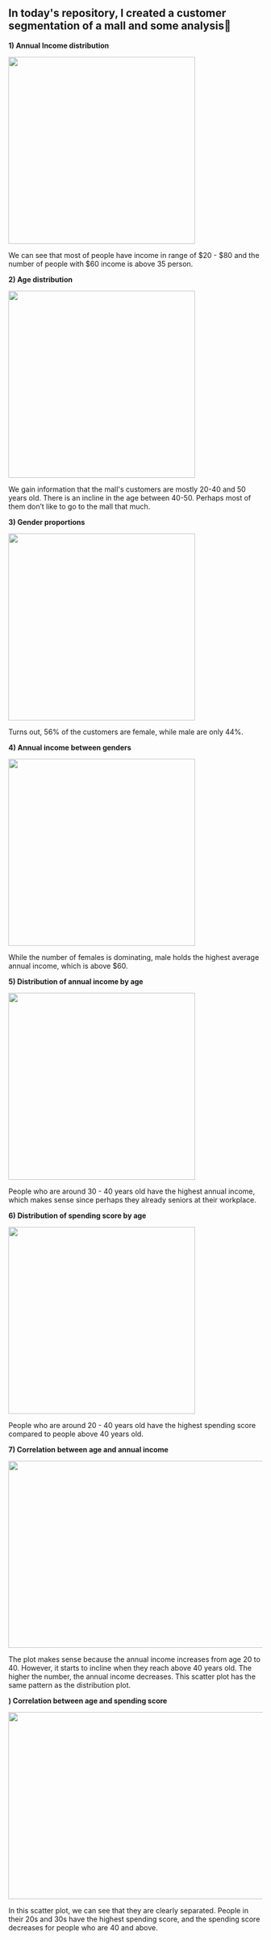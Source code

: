 ## In today's repository, I created a customer segmentation of a mall and some analysis:monocle_face:

**1) Annual Income distribution**

<img align="center" width="370" height="370" src="https://user-images.githubusercontent.com/66349501/212288180-f90c816c-d8cb-4023-bbec-37881edc095f.png">

We can see that most of people have income in range of $20 - $80 and the number of people with $60 income is above 35 person.


**2) Age distribution**

<img align="center" width="370" height="370" src="https://user-images.githubusercontent.com/66349501/212289823-cb09e6db-ff56-4549-9b80-50f883662fe0.png">

We gain information that the mall's customers are mostly 20-40 and 50 years old. There is an incline in the age between 40-50. Perhaps most of them don’t like to go to the mall that much.


**3) Gender proportions**

<img align="center" width="370" height="370" src="https://user-images.githubusercontent.com/66349501/212290555-59c6315c-a875-423d-96e2-e760a9ec1ccf.png">

Turns out, 56% of the customers are female, while male are only 44%.


**4) Annual income between genders**

<img align="center" width="370" height="370" src="https://user-images.githubusercontent.com/66349501/212290953-0e22e81f-3193-4239-82c7-16246bae76bf.png">

While the number of females is dominating, male holds the highest average annual income, which is above $60.


**5) Distribution of annual income by age**

<img align="center" width="370" height="370" src="https://user-images.githubusercontent.com/66349501/212291707-f2a28223-6ac9-46db-b52c-7c77d9188dcc.png">

People who are around 30 - 40 years old have the highest annual income, which makes sense since perhaps they already seniors at their workplace.


**6) Distribution of spending score by age**

<img align="center" width="370" height="370" src="https://user-images.githubusercontent.com/66349501/212292258-c52c23c3-6d4b-4525-860f-08164d033df1.png">

People who are around 20 - 40 years old have the highest spending score compared to people above 40 years old.


**7) Correlation between age and annual income**

<img align="center" width="620" height="370" src="https://user-images.githubusercontent.com/66349501/212292630-243d7ffe-636f-4694-96d2-e02a903f8e6c.png">

The plot makes sense because the annual income increases from age 20 to 40. However, it starts to incline when they reach above 40 years old. The higher the number, the annual income decreases. This scatter plot has the same pattern as the distribution plot.


**) Correlation between age and spending score**

<img align="center" width="620" height="370" src="https://user-images.githubusercontent.com/66349501/212293534-1f787bd6-5b00-4680-bd56-05a812317276.png">

In this scatter plot, we can see that they are clearly separated. People in their 20s and 30s have the highest spending score, and the spending score decreases for people who are 40 and above.


